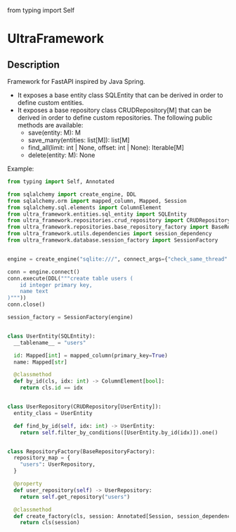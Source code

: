 from typing import Self

# UltraFramework

## Description
Framework for FastAPI inspired by Java Spring.

* It exposes a base entity class SQLEntity that can be derived in order to define custom entities.
* It exposes a base repository class CRUDRepository[M]  that can be derived in order to define custom repositories. The following public methods are available:
  * save(entity: M): M
  * save_many(entities: list[M]): list[M]
  * find_all(limit: int | None, offset: int | None): Iterable[M]
  * delete(entity: M): None

Example:

```python
from typing import Self, Annotated

from sqlalchemy import create_engine, DDL
from sqlalchemy.orm import mapped_column, Mapped, Session
from sqlalchemy.sql.elements import ColumnElement
from ultra_framework.entities.sql_entity import SQLEntity
from ultra_framework.repositories.crud_repository import CRUDRepository
from ultra_framework.repositories.base_repository_factory import BaseRepositoryFactory
from ultra_framework.utils.dependencies import session_dependency
from ultra_framework.database.session_factory import SessionFactory


engine = create_engine("sqlite:///", connect_args={"check_same_thread": False})

conn = engine.connect()
conn.execute(DDL("""create table users (
    id integer primary key, 
    name text
)"""))
conn.close()

session_factory = SessionFactory(engine)


class UserEntity(SQLEntity):
  __tablename__ = "users"

  id: Mapped[int] = mapped_column(primary_key=True)
  name: Mapped[str]

  @classmethod
  def by_id(cls, idx: int) -> ColumnElement[bool]:
    return cls.id == idx


class UserRepository(CRUDRepository[UserEntity]):
  entity_class = UserEntity

  def find_by_id(self, idx: int) -> UserEntity:
    return self.filter_by_conditions([UserEntity.by_id(idx)]).one()


class RepositoryFactory(BaseRepositoryFactory):
  repository_map = {
    "users": UserRepository,
  }

  @property
  def user_repository(self) -> UserRepository:
    return self.get_repository("users")

  @classmethod
  def create_factory(cls, session: Annotated[Session, session_dependency(session_factory)]) -> Self:
    return cls(session)
```
